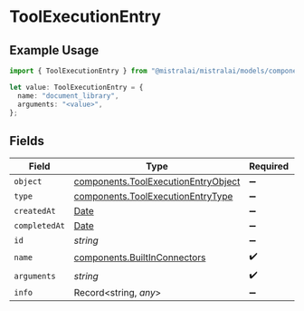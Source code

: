 # ToolExecutionEntry

## Example Usage

```typescript
import { ToolExecutionEntry } from "@mistralai/mistralai/models/components";

let value: ToolExecutionEntry = {
  name: "document_library",
  arguments: "<value>",
};
```

## Fields

| Field                                                                                         | Type                                                                                          | Required                                                                                      | Description                                                                                   |
| --------------------------------------------------------------------------------------------- | --------------------------------------------------------------------------------------------- | --------------------------------------------------------------------------------------------- | --------------------------------------------------------------------------------------------- |
| `object`                                                                                      | [components.ToolExecutionEntryObject](../../models/components/toolexecutionentryobject.md)    | :heavy_minus_sign:                                                                            | N/A                                                                                           |
| `type`                                                                                        | [components.ToolExecutionEntryType](../../models/components/toolexecutionentrytype.md)        | :heavy_minus_sign:                                                                            | N/A                                                                                           |
| `createdAt`                                                                                   | [Date](https://developer.mozilla.org/en-US/docs/Web/JavaScript/Reference/Global_Objects/Date) | :heavy_minus_sign:                                                                            | N/A                                                                                           |
| `completedAt`                                                                                 | [Date](https://developer.mozilla.org/en-US/docs/Web/JavaScript/Reference/Global_Objects/Date) | :heavy_minus_sign:                                                                            | N/A                                                                                           |
| `id`                                                                                          | *string*                                                                                      | :heavy_minus_sign:                                                                            | N/A                                                                                           |
| `name`                                                                                        | [components.BuiltInConnectors](../../models/components/builtinconnectors.md)                  | :heavy_check_mark:                                                                            | N/A                                                                                           |
| `arguments`                                                                                   | *string*                                                                                      | :heavy_check_mark:                                                                            | N/A                                                                                           |
| `info`                                                                                        | Record<string, *any*>                                                                         | :heavy_minus_sign:                                                                            | N/A                                                                                           |